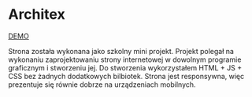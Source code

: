 # Architex

[DEMO](https://architex.wesonline.site/)

Strona została wykonana jako szkolny mini projekt. Projekt polegał na wykonaniu zaprojektowaniu strony internetowej w dowolnym programie graficznym i stworzeniu jej. 
Do stworzenia wykorzystałem HTML + JS + CSS bez żadnych dodatkowych bilbiotek. Strona jest responsywna, więc prezentuje się równie dobrze na urządzeniach mobilnych.
